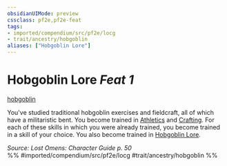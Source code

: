 ```yaml
---
obsidianUIMode: preview
cssclass: pf2e,pf2e-feat
tags:
- imported/compendium/src/pf2e/locg
- trait/ancestry/hobgoblin
aliases: ["Hobgoblin Lore"]
---
```

# Hobgoblin Lore  *Feat 1*  
[hobgoblin](hobgoblin-locg.md)  


You've studied traditional hobgoblin exercises and fieldcraft, all of which have a militaristic bent. You become trained in [Athletics](../skills.md#Athletics) and [Crafting](../skills.md#Crafting). For each of these skills in which you were already trained, you become trained in a skill of your choice. You also become trained in [Hobgoblin Lore](../skills.md#Lore).

*Source: Lost Omens: Character Guide p. 50*  
%% #imported/compendium/src/pf2e/locg #trait/ancestry/hobgoblin %%